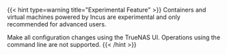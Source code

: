 &NewLine;

{{< hint type=warning title="Experimental Feature" >}}
Containers and virtual machines powered by Incus are experimental and only recommended for advanced users.

Make all configuration changes using the TrueNAS UI.
Operations using the command line are not supported.
{{< /hint >}}
